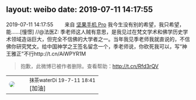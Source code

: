 layout: weibo
date: 2019-07-11 14:17:55
---
<meta name="referrer" content="no-referrer" />

2019-07-11 14:17:55  &nbsp;&nbsp;&nbsp;&nbsp;&nbsp;&nbsp; 来自 <a href="http://app.weibo.com/t/feed/Z4AgP" rel="nofollow">坚果手机 Pro</a>
我今生没有别的希望，我只希望，能……[憧憬] //@法医Z: 季老师这人贼有意思，是我见过在梵文学术和佛学历史学术领域造诣巨大，但完全不信佛的大学者之一。当年我见季老师我就直说的，不信佛你研究梵文。给中国神学之王签名留念一个，季老师说，你砍死我可以，写“神王雅正”不行http://t.cn/AiWPYR1M
>  抱歉，此微博已被作者删除。查看帮助：http://t.cn/Rfd3rQV

<table style="width: 100%;">
  <tr>
    <td style="width: 40px;"><img style="border-radius:50%" src="https://tva4.sinaimg.cn/crop.7.0.735.735.50/69913cd7jw8f7htri4j2qj20ku0kfmxx.jpg?KID=imgbed,tva&Expires=1624465113&ssig=P3TPpk6sSR"></td>
    <td colspan="2"><small>抹茶waterDi 19-7-11 18:41</small><br/>[加油]</td>
  </tr>
</table>
